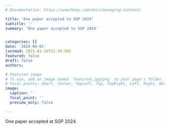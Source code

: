 ```yaml
---
# Documentation: https://wowchemy.com/docs/managing-content/

title: 'One paper accepted to SGP 2024'
subtitle: ''
summary: 'One paper accepted to SGP 2024'


categories: []
date: '2024-06-01'
lastmod: 2021-01-15T21:34:50Z
featured: false
draft: false
authors:

# Featured image
# To use, add an image named `featured.jpg/png` to your page's folder.
# Focal points: Smart, Center, TopLeft, Top, TopRight, Left, Right, BottomLeft, Bottom, BottomRight.
image:
  caption: ''
  focal_point: ''
  preview_only: false

---
```


One paper accepted at SGP 2024.